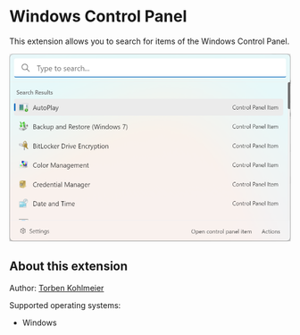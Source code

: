 # Windows Control Panel

This extension allows you to search for items of the Windows Control Panel.

![Example](example.png)

## About this extension

Author: [Torben Kohlmeier](https://github.com/tkohlmeier)

Supported operating systems:

-   Windows
